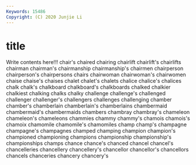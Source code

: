 ```yaml
---
Keywords: 15486
Copyright: (C) 2020 Junjie Li
---
```


# title

Write contents here!!!
chair's 
chaired 
chairing 
chairlift 
chairlift's
chairlifts 
chairman 
chairman's 
chairmanship 
chairmanship's 
chairmen 
chairperson 
chairperson's 
chairpersons 
chairs
chairwoman 
chairwoman's 
chairwomen 
chaise 
chaise's 
chaises 
chalet 
chalet's 
chalets 
chalice
chalice's 
chalices 
chalk 
chalk's 
chalkboard 
chalkboard's 
chalkboards 
chalked 
chalkier 
chalkiest
chalking 
chalks 
chalky 
challenge 
challenge's 
challenged 
challenger 
challenger's 
challengers 
challenges
challenging 
chamber 
chamber's 
chamberlain 
chamberlain's 
chamberlains 
chambermaid 
chambermaid's 
chambermaids 
chambers
chambray 
chambray's 
chameleon 
chameleon's 
chameleons 
chammies 
chammy 
chammy's 
chamois 
chamois's
chamoix 
chamomile 
chamomile's 
chamomiles 
champ 
champ's 
champagne 
champagne's 
champagnes 
champed
champing 
champion 
champion's 
championed 
championing 
champions 
championship 
championship's 
championships 
champs
chance 
chance's 
chanced 
chancel 
chancel's 
chancelleries 
chancellery 
chancellery's 
chancellor 
chancellor's
chancellors 
chancels 
chanceries 
chancery 
chancery's 
